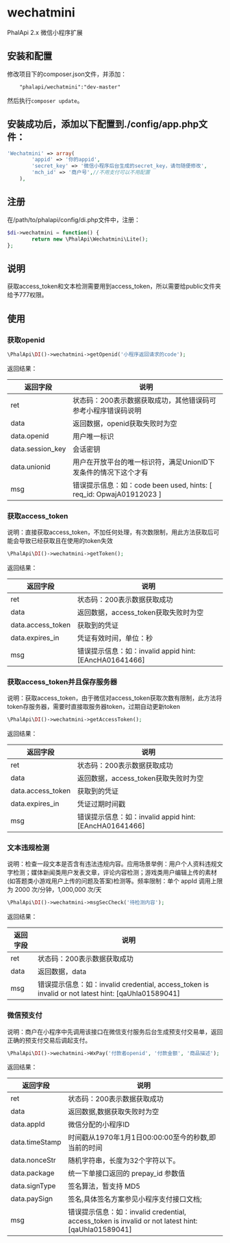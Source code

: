 # wechatmini
PhalApi 2.x 微信小程序扩展

## 安装和配置
修改项目下的composer.json文件，并添加：  
```
    "phalapi/wechatmini":"dev-master"
```
然后执行```composer update```。  

## 安装成功后，添加以下配置到./config/app.php文件：

```php
'Wechatmini' => array(
        'appid' => '你的appid',
        'secret_key' => '微信小程序后台生成的secret_key，请勿随便修改',
        'mch_id' => '商户号',//不用支付可以不用配置
    ),
```

## 注册
在/path/to/phalapi/config/di.php文件中，注册： 
 
```php
$di->wechatmini = function() {
        return new \PhalApi\Wechatmini\Lite();
};
```

## 说明
获取access_token和文本检测需要用到access_token，所以需要给public文件夹给予777权限。

## 使用

### 获取openid

```php
\PhalApi\DI()->wechatmini->getOpenid('小程序返回请求的code');
```

返回结果：

|      返回字段      | 说明                                               |
| -------------  | ---------------------------------------------------|
| ret   | 状态码：200表示数据获取成功，其他错误码可参考小程序错误码说明                          |
| data  | 返回数据，openid获取失败时为空                   |
| data.openid  | 用户唯一标识                    |
| data.session_key  | 会话密钥                    |
| data.unionid  | 用户在开放平台的唯一标识符，满足UnionID下发条件的情况下这个才有                    |
| msg | 错误提示信息：如：code been used, hints: [ req_id: OpwajA01912023 ]                    |



### 获取access_token

说明：直接获取access_token，不加任何处理，有次数限制，用此方法获取后可能会导致已经获取且在使用的token失效

```php
\PhalApi\DI()->wechatmini->getToken();
```

返回结果：

|      返回字段      | 说明                                               |
| -------------  | ---------------------------------------------------|
| ret   | 状态码：200表示数据获取成功                        |
| data  | 返回数据，access_token获取失败时为空                  |
| data.access_token  | 获取到的凭证                    |
| data.expires_in  | 凭证有效时间，单位：秒                    |
| msg | 错误提示信息：如：invalid appid hint: [EAncHA01641466]                  |

### 获取access_token并且保存服务器

说明：获取access_token，由于微信对access_token获取次数有限制，此方法将token存服务器，需要时直接取服务器token，过期自动更新token

```php
\PhalApi\DI()->wechatmini->getAccessToken();
```


返回结果：

|      返回字段      | 说明                                               |
| -------------  | ---------------------------------------------------|
| ret   | 状态码：200表示数据获取成功                        |
| data  | 返回数据，access_token获取失败时为空                  |
| data.access_token  | 获取到的凭证                    |
| data.expires_in  | 凭证过期时间戳                |
| msg | 错误提示信息：如：invalid appid hint: [EAncHA01641466]       |


### 文本违规检测

说明：检查一段文本是否含有违法违规内容。应用场景举例：用户个人资料违规文字检测；媒体新闻类用户发表文章，评论内容检测；游戏类用户编辑上传的素材(如答题类小游戏用户上传的问题及答案)检测等。频率限制：单个 appId 调用上限为 2000 次/分钟，1,000,000 次/天


```php
\PhalApi\DI()->wechatmini->msgSecCheck('待检测内容');
```


返回结果：

|      返回字段      | 说明                                               |
| -------------  | ---------------------------------------------------|
| ret   | 状态码：200表示数据获取成功                        |
| data  | 返回数据，data                  |
| msg | 错误提示信息：如：invalid credential, access_token is invalid or not latest hint: [qaUhIa01589041]|



### 微信预支付


说明：商户在小程序中先调用该接口在微信支付服务后台生成预支付交易单，返回正确的预支付交易后调起支付。


```php
\PhalApi\DI()->wechatmini->WxPay('付款者openid', '付款金额', '商品描述');
```

返回结果：

|      返回字段      | 说明                                               |
| -------------  | ---------------------------------------------------|
| ret   | 状态码：200表示数据获取成功                        |
| data  | 返回数据,数据获取失败时为空                 |
| data.appId  | 微信分配的小程序ID                |
| data.timeStamp  | 时间戳从1970年1月1日00:00:00至今的秒数,即当前的时间               |
| data.nonceStr  | 随机字符串，长度为32个字符以下。                 |
| data.package  | 统一下单接口返回的 prepay_id 参数值                 |
| data.signType  | 签名算法，暂支持 MD5                 |
| data.paySign  | 签名,具体签名方案参见小程序支付接口文档;                |
| msg | 错误提示信息：如：invalid credential, access_token is invalid or not latest hint: [qaUhIa01589041]|